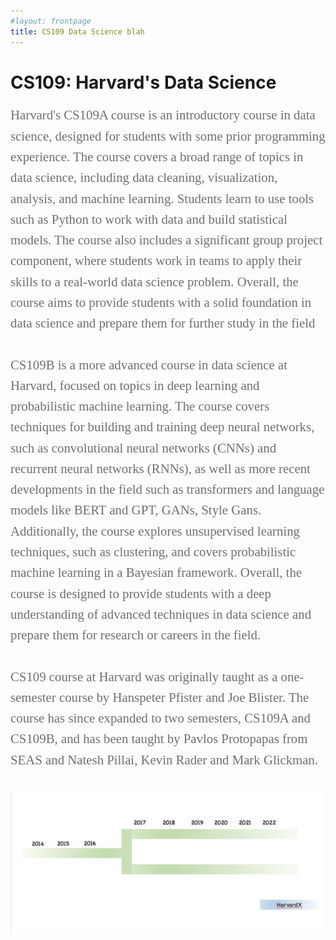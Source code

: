 ```yaml
---
#layout: frontpage
title: CS109 Data Science blah
---
```


# CS109: Harvard's Data Science

<div style="font-family:Karla; font-size:1.3rem; color:#707070;line-height:1.6;"> Harvard's CS109A course is an introductory course in data science, designed for students with some prior programming experience. The course covers a broad range of topics in data science, including data cleaning, visualization, analysis, and machine learning. Students learn to use tools such as Python to work with data and build statistical models. The course also includes a significant group project component, where students work in teams to apply their skills to a real-world data science problem. Overall, the course aims to provide students with a solid foundation in data science and prepare them for further study in the field<br/><br/>CS109B is a more advanced course in data science at Harvard, focused on topics in deep learning and probabilistic machine learning. The course  covers techniques for building and training deep neural networks, such as convolutional neural networks (CNNs) and recurrent neural networks (RNNs), as well as more recent developments in the field such as transformers and language models like BERT and GPT, GANs, Style Gans. Additionally, the course  explores unsupervised learning techniques, such as clustering, and covers probabilistic machine learning in a Bayesian framework. Overall, the course is  designed to provide students with a deep understanding of advanced techniques in data science and prepare them for research or careers in the field.
<br/><br/>
CS109 course at Harvard was originally taught as a one-semester course by Hanspeter Pfister and Joe Blister. The course has since expanded to two semesters, CS109A and CS109B, and has been taught by Pavlos Protopapas from SEAS and Natesh Pillai, Kevin Rader and Mark Glickman.  
</div>
<br/><br/>



<img src="figures/Timeline.png" alt="Workplace" usemap="#workmap">
<map name="workmap">
  <area shape="rect" coords="50,200,190,330" alt="2014" href="pages/2014">
  <area shape="rect" coords="190,300, 333,330" alt="2015" href="pages/2015">
  <area shape="rect" coords="333,300,450,330" alt="2016" href="pages/2016">
  <area shape="rect" coords="1300,500,1450,700" alt="HarvardX" href="pages/HarvardX">
</map>




